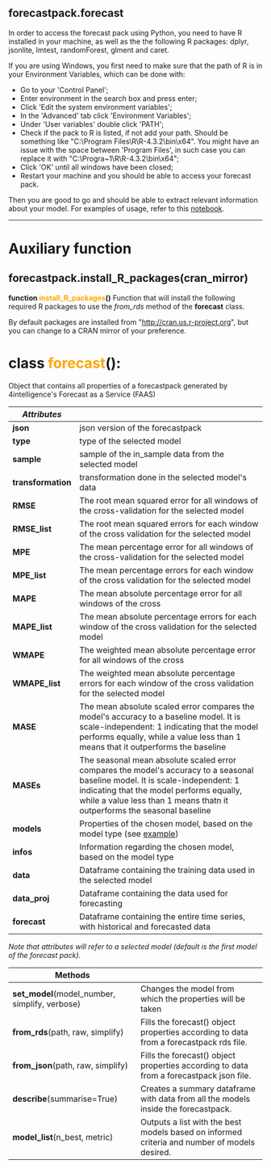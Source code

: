 ## forecastpack.forecast


In order to access the forecast pack using Python, you need to have R installed in your machine, as well as the the following R packages: dplyr, jsonlite, lmtest, randomForest, glment and caret.

If you are using Windows, you first need to make sure that the path of R is in your Environment Variables, which can be done with:
- Go to your 'Control Panel';
- Enter environment in the search box and press enter;
- Click 'Edit the system environment variables';
- In the 'Advanced' tab click 'Environment Variables';
- Under 'User variables' double click 'PATH';
- Check if the pack to R is listed, if not add your path. Should be something like "C:\Program Files\R\R-4.3.2\bin\x64". You might have an issue with the space between 'Program Files', in such case you can replace it with "C:\Progra~1\R\R-4.3.2\bin\x64";
- Click 'OK' until all windows have been closed;
- Restart your machine and you should be able to access your forecast pack.

Then you are good to go and should be able to extract relevant information about your model. For examples of usage, refer to this [notebook](https://github.com/4intelligence/pyfaas4i/blob/main/docs/forecastpack.md).

---

# Auxiliary function

## forecastpack.install_R_packages(cran_mirror)
**function <span style="color:orange">install_R_packages</span>()**
Function that will install the following required R packages to use the *from_rds* method of the **forecast** class.

By default packages are installed from "http://cran.us.r-project.org", but you can change to a CRAN mirror of your preference.

# **class <span style="color:orange">forecast</span>()**:
Object that contains all properties of a forecastpack generated by 4intelligence's Forecast as a Service (FAAS)

|*Attributes*| |
|---|-----|
| **json**| json version of the forecastpack|
| **type**| type of the selected model|
| **sample**| sample of the in_sample data from the selected model|
| **transformation**| transformation done in the selected model's data|
| **RMSE**| The root mean squared error for all windows of the cross-validation for the selected model|
| **RMSE_list**| The root mean squared errors for each window of the cross validation for the selected model|
| **MPE**| The mean percentage error for all windows of the cross-validation for the selected model|
| **MPE_list**| The mean percentage errors for each window of the cross validation for the selected model|
| **MAPE**| The mean absolute percentage error for all windows of the cross|validation for the selected model|
| **MAPE_list**| The mean absolute percentage errors for each window of the cross validation for the selected model
| **WMAPE**| The weighted mean absolute percentage error for all windows of the cross|validation for the selected model
| **WMAPE_list**| The weighted mean absolute percentage errors for each window of the cross validation for the selected model
| **MASE**| The mean absolute scaled error compares the model's accuracy to a baseline model. It is scale-independent: 1 indicating that the model performs equally, while a value less than 1 means that it outperforms the baseline|
| **MASEs**| The seasonal mean absolute scaled error compares the model's accuracy to a seasonal baseline model. It is scale-independent: 1 indicating that the model performs equally, while a value less than 1 means thatn it outperforms the seasonal baseline|
| **models**| Properties of the chosen model, based on the model type (see [example](https://github.com/4intelligence/pyfaas4i/blob/main/docs/forecastpack.md))|
| **infos**| Information regarding the chosen model, based on the model type|
| **data**| Dataframe containing the training data used in the selected model|
| **data_proj**| Dataframe containing the data used for forecasting|
| **forecast**| Dataframe containing the entire time series, with historical and forecasted data|



*Note that attributes will refer to a selected model (default is the first model of the forecast pack).*



|**Methods**| |
|---|---------|
|**set_model**(model_number, simplify, verbose) | Changes the model from which the properties will be taken|
|**from_rds**(path, raw, simplify)| Fills the forecast() object properties according to data from a forecastpack rds file. |
|**from_json**(path, raw, simplify)| Fills the forecast() object properties according to data from a forecastpack json file.|
|**describe**(summarise=True)| Creates a summary dataframe with data from all the models inside the forecastpack.|
|**model_list**(n_best, metric)| Outputs a list with the best models based on informed criteria and number of models desired.


 